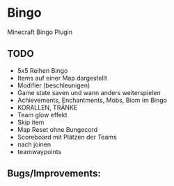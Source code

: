 # Bingo
Minecraft Bingo Plugin

## TODO

- 5x5 Reihen Bingo
- Items auf einer Map dargestellt
- Modifier (beschleunigen)
- Game state saven und wann anders weiterspielen
- Achievements, Enchantments, Mobs, Biom im Bingo
- KORALLEN, TRÄNKE
- Team glow effekt
- Skip item
- Map Reset ohne Bungecord
- Scoreboard mit Plätzen der Teams
- nach joinen
- teamwaypoints

## Bugs/Improvements:
